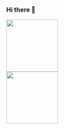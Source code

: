### Hi there 👋

<div> <img height="137px" src="https://github-readme-stats.vercel.app/api?username=Zhang-SDU&show_icons=true&theme=dark&count_private=true" border=0> </div>
<div><img height="137px" src="https://github-readme-stats.vercel.app/api/top-langs/?username=Zhang-SDU&theme=dark&layout=compact" border=0> </div>

<!--
**Zhang-SDU/Zhang-SDU** is a ✨ _special_ ✨ repository because its `README.md` (this file) appears on your GitHub profile.

Here are some ideas to get you started:

- 🔭 I’m currently working on ...
- 🌱 I’m currently learning ...
- 👯 I’m looking to collaborate on ...
- 🤔 I’m looking for help with ...
- 💬 Ask me about ...
- 📫 How to reach me: ...
- 😄 Pronouns: ...
- ⚡ Fun fact: ...
-->

